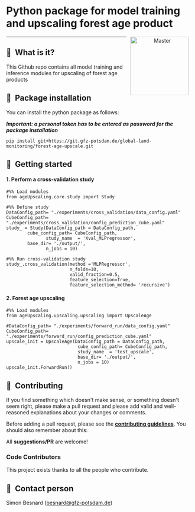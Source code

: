 # Python package for model training and upscaling forest age product
<p align="center">
<a href="https://git.gfz-potsdam.de/besnard/forest_age_upscale">
    <img src="https://media.gfz-potsdam.de/gfz/wv/pic/Bildarchiv/gfz/GFZ-CD_LogoRGB_en.png" alt="Master" height="158px" hspace="10px" vspace="0px" align="right">
  </a>
</p>

***

## :memo: &nbsp;What is it?
This Github repo contains all model training and inference modules for upscaling of forest age products

## :anger: &nbsp;Package installation
You can install the python package as follows:

***Important: a personal token has to be entered as password for the package installation***
```
pip install git+https://git.gfz-potsdam.de/global-land-monitoring/forest-age-upscale.git
```

## :notebook_with_decorative_cover: &nbsp;Getting started

#### 1. Perform a cross-validation study

```
#%% Load modules
from ageUpscaling.core.study import Study
```

```
#%% Define study
DataConfig_path= "./experiments/cross_validation/data_config.yaml"
CubeConfig_path= "./experiments/cross_validation/config_prediction_cube.yaml"
study_ = Study(DataConfig_path = DataConfig_path,
		cube_config_path= CubeConfig_path,
               study_name  = 'Xval_MLPregressor',
       	base_dir= './output/',
               n_jobs = 10)
```
 
```
#%% Run cross-validation study
study_.cross_validation(method ='MLPRegressor',
                        n_folds=10, 
                        valid_fraction=0.5, 
                        feature_selection=True, 
                        feature_selection_method= 'recursive')
```

#### 2. Forest age upscaling

```
#%% Load modules
from ageUpscaling.upscaling.upscaling import UpscaleAge
```

```
#DataConfig_path= "./experiments/forward_run/data_config.yaml"
CubeConfig_path= "./experiments/forward_run/config_prediction_cube.yaml"
upscale_init = UpscaleAge(DataConfig_path = DataConfig_path,
                           cube_config_path= CubeConfig_path,
                           study_name  = 'test_upscale',
                           base_dir= './output/',
                           n_jobs = 10)
upscale_init.ForwardRun()

```
## :busts_in_silhouette: &nbsp;Contributing
If you find something which doesn't make sense, or something doesn't seem right, please make a pull request and please add valid and well-reasoned explanations about your changes or comments.

Before adding a pull request, please see the **[contributing guidelines](.github/CONTRIBUTING.md)**. You should also remember about this:

All **suggestions/PR** are welcome!

### Code Contributors
This project exists thanks to all the people who contribute.

## :email: &nbsp;Contact person
Simon Besnard (besnard@gfz-potsdam.de)


